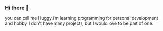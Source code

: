 ### Hi there 👋

<!--
**hugoles/hugoles** is a ✨ _special_ ✨ repository because its `README.md` (this file) appears on -->
you can call me Huggy,i'm learning programming for personal development and hobby.
I don't have many projects, but I would love to be part of one.

